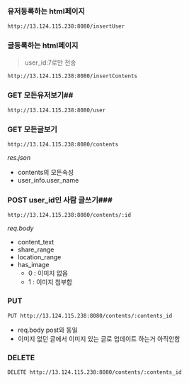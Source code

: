 ### 유저등록하는 html페이지
`http://13.124.115.238:8080/insertUser`

### 글등록하는 html페이지 
> user_id:7로만 전송

`http://13.124.115.238:8080/insertContents`
### GET 모든유저보기##
`http://13.124.115.238:8080/user`
### GET 모든글보기
`http://13.124.115.238:8080/contents`

_res.json_

- contents의 모든속성
- user_info.user_name

### POST user_id인 사람 글쓰기###
`http://13.124.115.238:8080/contents/:id`

_req.body_

- content_text
- share_range
- location_range
- has_image
	- 0 : 이미지 없음
	- 1 : 이미지 첨부함

### PUT
`PUT http://13.124.115.238:8080/contents/:contents_id`

- req.body post와 동일
- 이미지 없던 글에서 이미지 있는 글로 업데이트 하는거 아직안함

### DELETE
`DELETE http://13.124.115.238:8080/contents/:contents_id`
